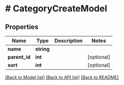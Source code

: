# # CategoryCreateModel

## Properties

Name | Type | Description | Notes
------------ | ------------- | ------------- | -------------
**name** | **string** |  |
**parent_id** | **int** |  | [optional]
**sort** | **int** |  | [optional]

[[Back to Model list]](../../README.md#models) [[Back to API list]](../../README.md#endpoints) [[Back to README]](../../README.md)
